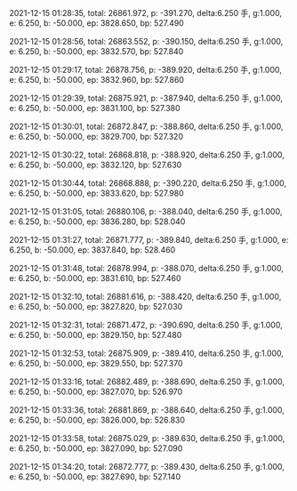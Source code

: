 2021-12-15 01:28:35, total: 26861.972, p: -391.270, delta:6.250 手, g:1.000, e: 6.250, b: -50.000, ep: 3828.650, bp: 527.490

2021-12-15 01:28:56, total: 26863.552, p: -390.150, delta:6.250 手, g:1.000, e: 6.250, b: -50.000, ep: 3832.570, bp: 527.840

2021-12-15 01:29:17, total: 26878.756, p: -389.920, delta:6.250 手, g:1.000, e: 6.250, b: -50.000, ep: 3832.960, bp: 527.860

2021-12-15 01:29:39, total: 26875.921, p: -387.940, delta:6.250 手, g:1.000, e: 6.250, b: -50.000, ep: 3831.100, bp: 527.380

2021-12-15 01:30:01, total: 26872.847, p: -388.860, delta:6.250 手, g:1.000, e: 6.250, b: -50.000, ep: 3829.700, bp: 527.320

2021-12-15 01:30:22, total: 26868.818, p: -388.920, delta:6.250 手, g:1.000, e: 6.250, b: -50.000, ep: 3832.120, bp: 527.630

2021-12-15 01:30:44, total: 26868.888, p: -390.220, delta:6.250 手, g:1.000, e: 6.250, b: -50.000, ep: 3833.620, bp: 527.980

2021-12-15 01:31:05, total: 26880.106, p: -388.040, delta:6.250 手, g:1.000, e: 6.250, b: -50.000, ep: 3836.280, bp: 528.040

2021-12-15 01:31:27, total: 26871.777, p: -389.840, delta:6.250 手, g:1.000, e: 6.250, b: -50.000, ep: 3837.840, bp: 528.460

2021-12-15 01:31:48, total: 26878.994, p: -388.070, delta:6.250 手, g:1.000, e: 6.250, b: -50.000, ep: 3831.610, bp: 527.460

2021-12-15 01:32:10, total: 26881.616, p: -388.420, delta:6.250 手, g:1.000, e: 6.250, b: -50.000, ep: 3827.820, bp: 527.030

2021-12-15 01:32:31, total: 26871.472, p: -390.690, delta:6.250 手, g:1.000, e: 6.250, b: -50.000, ep: 3829.150, bp: 527.480

2021-12-15 01:32:53, total: 26875.909, p: -389.410, delta:6.250 手, g:1.000, e: 6.250, b: -50.000, ep: 3829.550, bp: 527.370

2021-12-15 01:33:16, total: 26882.489, p: -388.690, delta:6.250 手, g:1.000, e: 6.250, b: -50.000, ep: 3827.070, bp: 526.970

2021-12-15 01:33:36, total: 26881.869, p: -388.640, delta:6.250 手, g:1.000, e: 6.250, b: -50.000, ep: 3826.000, bp: 526.830

2021-12-15 01:33:58, total: 26875.029, p: -389.630, delta:6.250 手, g:1.000, e: 6.250, b: -50.000, ep: 3827.090, bp: 527.090

2021-12-15 01:34:20, total: 26872.777, p: -389.430, delta:6.250 手, g:1.000, e: 6.250, b: -50.000, ep: 3827.690, bp: 527.140